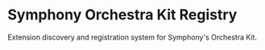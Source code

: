# Symphony Orchestra Kit Registry

Extension discovery and registration system for Symphony's Orchestra Kit.